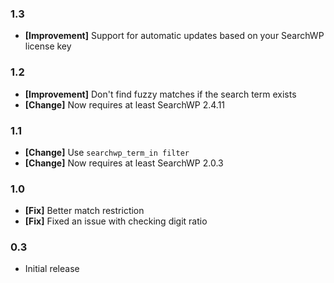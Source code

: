 ### 1.3
- **[Improvement]** Support for automatic updates based on your SearchWP license key

### 1.2
- **[Improvement]** Don't find fuzzy matches if the search term exists
- **[Change]** Now requires at least SearchWP 2.4.11

### 1.1
- **[Change]** Use `searchwp_term_in filter`
- **[Change]** Now requires at least SearchWP 2.0.3 

### 1.0
- **[Fix]** Better match restriction
- **[Fix]** Fixed an issue with checking digit ratio

### 0.3
- Initial release
